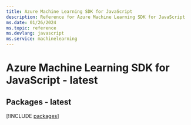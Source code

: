 ```yaml
---
title: Azure Machine Learning SDK for JavaScript
description: Reference for Azure Machine Learning SDK for JavaScript
ms.date: 01/26/2024
ms.topic: reference
ms.devlang: javascript
ms.service: machinelearning
---
```

# Azure Machine Learning SDK for JavaScript - latest
## Packages - latest
[!INCLUDE [packages](machine-learning-index.md)]